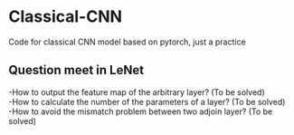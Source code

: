 # Classical-CNN
Code for classical CNN model based on pytorch, just a practice
## Question meet in LeNet
-How to output the feature map of the arbitrary layer? (To be solved)  
-How to calculate the number of the parameters of a layer? (To be solved)  
-How to avoid the mismatch problem between two adjoin layer? (To be solved)  
